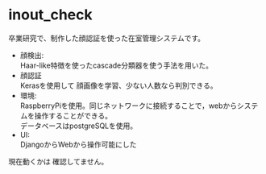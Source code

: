 # inout_check
卒業研究で、制作した顔認証を使った在室管理システムです。

- 顔検出:  
Haar-like特徴を使ったcascade分類器を使う手法を用いた。
- 顔認証  
Kerasを使用して 顔画像を学習、少ない人数なら判別できる。
- 環境:  
RaspberryPiを使用。同じネットワークに接続することで，webからシステムを操作することができる。  
データベースはpostgreSQLを使用。
- UI:  
DjangoからWebから操作可能にした

現在動くかは 確認してません。